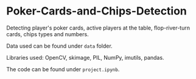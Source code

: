 # Poker-Cards-and-Chips-Detection

Detecting player's poker cards, active players at the table, flop-river-turn cards, chips types and numbers.

Data used can be found under `data` folder.

Libraries used: OpenCV, skimage, PIL, NumPy, imutils, pandas.

The code can be found under `project.ipynb`.
